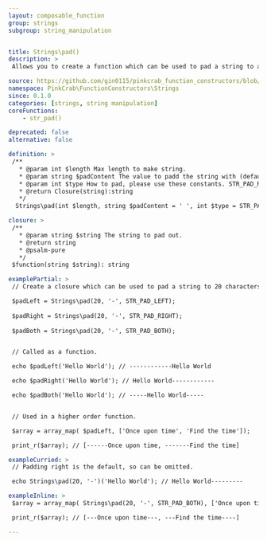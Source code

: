 ```yaml
---
layout: composable_function
group: strings
subgroup: string_manipulation


title: Strings\pad()
description: >
 Allows you to create a function which can be used to pad a string to a defined length, with a defined string. These can either be used as part of a Higher Order Function such as array_map() or as part of a compiled/pipe function.

source: https://github.com/gin0115/pinkcrab_function_constructors/blob/master/src/strings.php#L518
namespace: PinkCrab\FunctionConstructors\Strings
since: 0.1.0
categories: [strings, string manipulation]
coreFunctions: 
    - str_pad()

deprecated: false
alternative: false

definition: >
 /**
   * @param int $length Max length to make string.
   * @param string $padContent The value to padd the string with (defaults to ' ')
   * @param int $type How to pad, please use these constants. STR_PAD_RIGHT|STR_PAD_LEFT|STR_PAD_BOTH
   * @return Closure(string):string
   */
  Strings\pad(int $length, string $padContent = ' ', int $type = STR_PAD_RIGHT): Closure

closure: >
 /**
   * @param string $string The string to pad out.
   * @return string
   * @psalm-pure
   */ 
 $function(string $string): string

examplePartial: >
 // Create a closure which can be used to pad a string to 20 characters, with a - as the pad content.

 $padLeft = Strings\pad(20, '-', STR_PAD_LEFT);
 
 $padRight = Strings\pad(20, '-', STR_PAD_RIGHT);
 
 $padBoth = Strings\pad(20, '-', STR_PAD_BOTH);


 // Called as a function.

 echo $padLeft('Hello World'); // ------------Hello World

 echo $padRight('Hello World'); // Hello World------------

 echo $padBoth('Hello World'); // -----Hello World-----


 // Used in a higher order function.

 $array = array_map( $padLeft, ['Once upon time', 'Find the time']);

 print_r($array); // [------Once upon time, -------Find the time]

exampleCurried: >
 // Padding right is the default, so can be omitted.

 echo Strings\pad(20, '-')('Hello World'); // Hello World---------

exampleInline: >
 $array = array_map( Strings\pad(20, '-', STR_PAD_BOTH), ['Once upon time', 'Find the time']);

 print_r($array); // [---Once upon time---, ---Find the time----]

---
```




